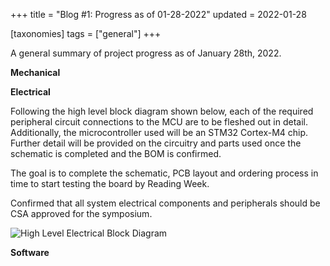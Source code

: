 +++
title = "Blog #1: Progress as of 01-28-2022"
updated = 2022-01-28

[taxonomies]
tags = ["general"]
+++

A general summary of project progress as of January 28th, 2022.

<!-- more -->

__Mechanical__

__Electrical__

Following the high level block diagram shown below, each of the required peripheral circuit connections to the MCU are to be fleshed out in detail. Additionally, the microcontroller used will be an STM32 Cortex-M4 chip. Further detail will be provided on the circuitry and parts used once the schematic is completed and the BOM is confirmed.

The goal is to complete the schematic, PCB layout and ordering process in time to start testing the board by Reading Week.

Confirmed that all system electrical components and peripherals should be CSA approved for the symposium.

![High Level Electrical Block Diagram](/media/HighLvlBlockDiagram.png)

__Software__

